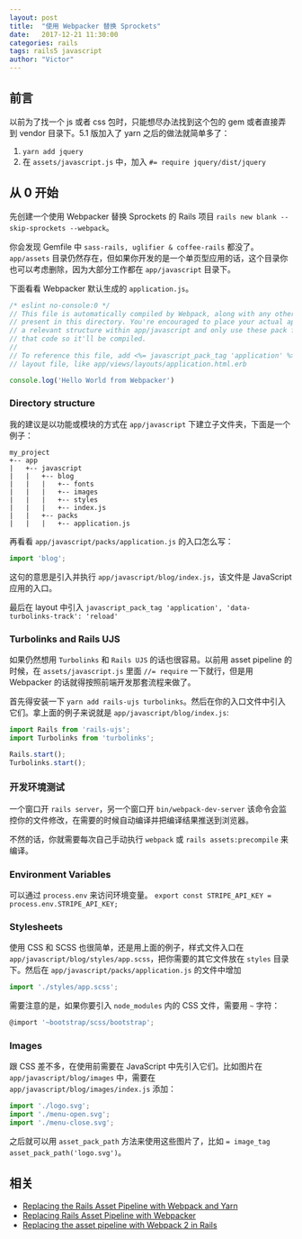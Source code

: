 ```yaml
---
layout: post
title:  "使用 Webpacker 替换 Sprockets"
date:   2017-12-21 11:30:00
categories: rails
tags: rails5 javascript
author: "Victor"
---
```


## 前言

以前为了找一个 js 或者 css 包时，只能想尽办法找到这个包的 gem 或者直接弄到 vendor 目录下。5.1 版加入了 yarn 之后的做法就简单多了：

1. `yarn add jquery`
2. 在 `assets/javascript.js` 中，加入 `#= require jquery/dist/jquery`


## 从 0 开始

先创建一个使用 Webpacker 替换 Sprockets 的 Rails 项目 `rails new blank --skip-sprockets --webpack`。

你会发现 Gemfile 中 `sass-rails, uglifier & coffee-rails` 都没了。`app/assets` 目录仍然存在，但如果你开发的是一个单页型应用的话，这个目录你也可以考虑删除，因为大部分工作都在 `app/javascript` 目录下。

下面看看 Webpacker 默认生成的 `application.js`。

```javascript
/* eslint no-console:0 */
// This file is automatically compiled by Webpack, along with any other files
// present in this directory. You're encouraged to place your actual application logic in
// a relevant structure within app/javascript and only use these pack files to reference
// that code so it'll be compiled.
//
// To reference this file, add <%= javascript_pack_tag 'application' %> to the appropriate
// layout file, like app/views/layouts/application.html.erb

console.log('Hello World from Webpacker')
```

### Directory structure

我的建议是以功能或模块的方式在 `app/javascript` 下建立子文件夹，下面是一个例子：

```
my_project
+-- app
|   +-- javascript
|   |   +-- blog
|   |   |   +-- fonts
|   |   |   +-- images
|   |   |   +-- styles
|   |   |   +-- index.js
|   |   +-- packs
|   |   |   +-- application.js
```

再看看 `app/javascript/packs/application.js` 的入口怎么写：

```javascript
import 'blog';
```

这句的意思是引入并执行 `app/javascript/blog/index.js`，该文件是 JavaScript 应用的入口。

最后在 layout 中引入 `javascript_pack_tag 'application', 'data-turbolinks-track': 'reload'`

### Turbolinks and Rails UJS

如果仍然想用 `Turbolinks` 和 `Rails UJS` 的话也很容易。以前用 asset pipeline 的时候，在 `assets/javascript.js` 里面 `//= require` 一下就行，但是用 Webpacker 的话就得按照前端开发那套流程来做了。

首先得安装一下 `yarn add rails-ujs turbolinks`。然后在你的入口文件中引入它们。拿上面的例子来说就是 `app/javascript/blog/index.js`:

```javascript
import Rails from 'rails-ujs';
import Turbolinks from 'turbolinks';

Rails.start();
Turbolinks.start();
```

### 开发环境测试

一个窗口开 `rails server`，另一个窗口开 `bin/webpack-dev-server` 该命令会监控你的文件修改，在需要的时候自动编译并把编译结果推送到浏览器。

不然的话，你就需要每次自己手动执行 `webpack` 或 `rails assets:precompile` 来编译。

### Environment Variables

可以通过 `process.env` 来访问环境变量。 `export const STRIPE_API_KEY = process.env.STRIPE_API_KEY;`

### Stylesheets

使用 CSS 和 SCSS 也很简单，还是用上面的例子，样式文件入口在 `app/javascript/blog/styles/app.scss`，把你需要的其它文件放在 `styles` 目录下。然后在 `app/javascript/packs/application.js` 的文件中增加

```javascript
import './styles/app.scss';
```

需要注意的是，如果你要引入 `node_modules` 内的 CSS 文件，需要用 `~` 字符：

```javascript
@import '~bootstrap/scss/bootstrap';
```

### Images

跟 CSS 差不多，在使用前需要在 JavaScript 中先引入它们。比如图片在 `app/javascript/blog/images` 中，需要在 `app/javascript/blog/images/index.js` 添加：

```javascript
import './logo.svg';
import './menu-open.svg';
import './menu-close.svg';
```

之后就可以用 `asset_pack_path` 方法来使用这些图片了，比如 `= image_tag asset_pack_path('logo.svg')`。

## 相关

* [Replacing the Rails Asset Pipeline with Webpack and Yarn](http://samuelmullen.com/articles/replacing-the-rails-asset-pipeline-with-webpack-and-yarn/)
* [Replacing Rails Asset Pipeline with Webpacker](https://www.neontsunami.com/posts/replacing-rails-asset-pipeline-with-webpacker)
* [Replacing the asset pipeline with Webpack 2 in Rails](http://www.krisquigley.co.uk/2017/02/17/replacing-the-asset-pipeline-with-webpack-2-in-rails.html)
